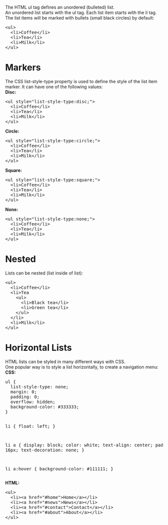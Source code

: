 The HTML ul tag defines an unordered (bulleted) list.
<br>
An unordered list starts with the ul tag. Each list item starts with the li tag.
<br>
The list items will be marked with bullets (small black circles) by default:
<pre>
&lt;ul&gt;
  &lt;li&gt;Coffee&lt;/li&gt;
  &lt;li&gt;Tea&lt;/li&gt;
  &lt;li&gt;Milk&lt;/li&gt;
&lt;/ul&gt;
</pre>
<h1>Markers</h1>
The CSS list-style-type property is used to define the style of the list item marker. It can have one of the following values:
<br>
<b>Disc:</b>
<pre>
&lt;ul style="list-style-type:disc;"&gt;
  &lt;li&gt;Coffee&lt;/li&gt;
  &lt;li&gt;Tea&lt;/li&gt;
  &lt;li&gt;Milk&lt;/li&gt;
&lt;/ul&gt;
</pre>
<b>Circle:</b>
<pre>
&lt;ul style="list-style-type:circle;"&gt;
  &lt;li&gt;Coffee&lt;/li&gt;
  &lt;li&gt;Tea&lt;/li&gt;
  &lt;li&gt;Milk&lt;/li&gt;
&lt;/ul&gt;
</pre>
<b>Square:</b>
<pre>
&lt;ul style="list-style-type:square;"&gt;
  &lt;li&gt;Coffee&lt;/li&gt;
  &lt;li&gt;Tea&lt;/li&gt;
  &lt;li&gt;Milk&lt;/li&gt;
&lt;/ul&gt;
</pre>
<b>None:</b>
<pre>
&lt;ul style="list-style-type:none;"&gt;
  &lt;li&gt;Coffee&lt;/li&gt;
  &lt;li&gt;Tea&lt;/li&gt;
  &lt;li&gt;Milk&lt;/li&gt;
&lt;/ul&gt;
</pre>
<h1>Nested</h1>
Lists can be nested (list inside of list):
<pre>
&lt;ul&gt;
  &lt;li&gt;Coffee&lt;/li&gt;
  &lt;li&gt;Tea
    &lt;ul&gt;
      &lt;li&gt;Black tea&lt;/li&gt;
      &lt;li&gt;Green tea&lt;/li&gt;
    &lt;/ul&gt;
  &lt;/li&gt;
  &lt;li&gt;Milk&lt;/li&gt;
&lt;/ul&gt;
</pre>
<h1>Horizontal Lists</h1>
HTML lists can be styled in many different ways with CSS.
<br>
One popular way is to style a list horizontally, to create a navigation menu:
<b>CSS:</b>
<pre>
ul {
  list-style-type: none;
  margin: 0;
  padding: 0;
  overflow: hidden;
  background-color: #333333;
}

li {
  float: left;
}

li a {
  display: block;
  color: white;
  text-align: center;
  padding: 16px;
  text-decoration: none;
}

li a:hover {
  background-color: #111111;
}
</pre>
<b>HTML:</b>
<pre>
&lt;ul&gt;
  &lt;li&gt;&lt;a href="#home">Home&lt;/a&gt;&lt;/li&gt;
  &lt;li&gt;&lt;a href="#news">News&lt;/a&gt;&lt;/li&gt;
  &lt;li&gt;&lt;a href="#contact">Contact&lt;/a&gt;&lt;/li&gt;
  &lt;li&gt;&lt;a href="#about">About&lt;/a&gt;&lt;/li&gt;
&lt;/ul&gt;
</pre>
